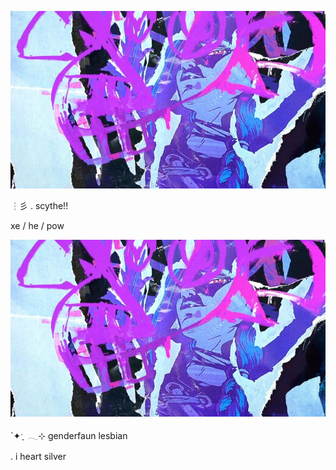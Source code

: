 ![alt text](0f579d77acfee2e3cf28ddfc4cf0586d.jpg)

 ┆彡 . scythe!!

xe / he / pow

 ![alt text](0f579d77acfee2e3cf28ddfc4cf0586d.jpg)

 `✦ˑ ִֶ 𓂃⊹ genderfaun lesbian

.   i heart silver

         
   
